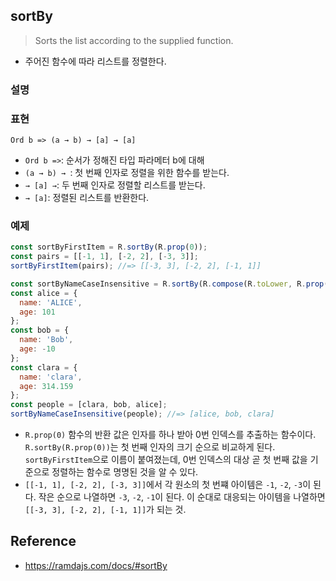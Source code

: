 ## sortBy
> Sorts the list according to the supplied function.
- 주어진 함수에 따라 리스트를 정렬한다.

### 설명

### 표현
```
Ord b => (a → b) → [a] → [a]
```
- `Ord b =>`: 순서가 정해진 타입 파라메터 b에 대해
- `(a → b) → `: 첫 번째 인자로 정렬을 위한 함수를 받는다.
- `→ [a] →`: 두 번째 인자로 정렬할 리스트를 받는다.
- `→ [a]`: 정렬된 리스트를 반환한다.

### 예제
```js
const sortByFirstItem = R.sortBy(R.prop(0));
const pairs = [[-1, 1], [-2, 2], [-3, 3]];
sortByFirstItem(pairs); //=> [[-3, 3], [-2, 2], [-1, 1]]

const sortByNameCaseInsensitive = R.sortBy(R.compose(R.toLower, R.prop('name')));
const alice = {
  name: 'ALICE',
  age: 101
};
const bob = {
  name: 'Bob',
  age: -10
};
const clara = {
  name: 'clara',
  age: 314.159
};
const people = [clara, bob, alice];
sortByNameCaseInsensitive(people); //=> [alice, bob, clara]
```
- `R.prop(0)` 함수의 반환 값은 인자를 하나 받아 0번 인덱스를 추출하는 함수이다. `R.sortBy(R.prop(0))`는 첫 번째 인자의 크기 순으로 비교하게 된다. `sortByFirstItem`으로 이름이 붙여졌는데, 0번 인덱스의 대상 곧 첫 번째 값을 기준으로 정렬하는 함수로 명명된 것을 알 수 있다.
- `[[-1, 1], [-2, 2], [-3, 3]]`에서 각 원소의 첫 번쨰 아이템은 `-1`, `-2`, `-3`이 된다. 작은 순으로 나열하면 `-3`, `-2`, `-1`이 된다. 이 순대로 대응되는 아이템을 나열하면 `[[-3, 3], [-2, 2], [-1, 1]]`가 되는 것.

## Reference
- https://ramdajs.com/docs/#sortBy
